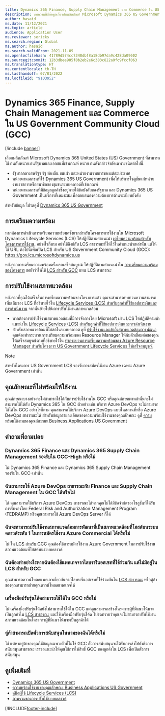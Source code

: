 ```yaml
---
title: Dynamics 365 Finance, Supply Chain Management และ Commerce ใน US Government Community Cloud (GCC)
description: บทความนี้มีข้อมูลเกี่ยวกับผลิตภัณฑ์ Microsoft Dynamics 365 US Government ซึ่งสามารถใช้งานเฉพาะกับหน่วยงานรัฐบาลและเอกชนที่เข้าเกณฑ์
author: hasaid
ms.date: 11/12/2021
ms.topic: article
audience: Application User
ms.reviewer: sericks
ms.search.region: Global
ms.author: hasaid
ms.search.validFrom: 2021-11-09
ms.openlocfilehash: 41789d574cc7348dbf8a18db97da9c428da09602
ms.sourcegitcommit: 12b3dbee905f8b2eb2e6c383c822a0fc9fccf063
ms.translationtype: HT
ms.contentlocale: th-TH
ms.lasthandoff: 07/01/2022
ms.locfileid: "9103952"
---
```

# <a name="dynamics-365-finance-supply-chain-management-and-commerce-in-us-government-community-cloud-gcc"></a>Dynamics 365 Finance, Supply Chain Management และ Commerce ใน US Government Community Cloud (GCC)

[!include [banner](../includes/banner.md)]



เลือกผลิตภัณฑ์ Microsoft Dynamics 365 United States (US) Government ที่สามารถใช้งานกับหน่วยงานรัฐบาลและเอกชนที่เข้าเกณฑ์ หน่วยงานดังกล่าวจํากัดเฉพาะชนิดต่อไปนี้

- รัฐบาลกลางสหรัฐฯ รัฐ ท้องถิ่น ชนเผ่า และหน่วยงานราชการของแต่ละประเทศ
- หน่วยงานเอกชนที่ใช้ Dynamics 365 US Government เพื่อให้บริการโซลูชันแก่หน่วยงานราชการหรือสมาชิกของชุมชนระบบคลาวด์ที่เข้าเกณฑ์
- หน่วยงานเอกชนที่มีข้อมูลลูกค้าซึ่งอยู่ภายใต้ข้อบังคับของรัฐบาล และ Dynamics 365 US Government เป็นบริการที่เหมาะสมเพื่อตอบสนองความต้องการด้านระเบียบบังคับ

สำหรับข้อมูล โปรดดูที่ [Dynamics 365 US Government](/power-platform/admin/microsoft-dynamics-365-government)

## <a name="onboarding"></a>การเตรียมความพร้อม

หากต้องการดําเนินการเตรียมความพร้อมครั้งแรกสำหรับโครงการการใช้งานใน Microsoft Dynamics Lifecycle Services (LCS) ให้ปฏิบัติตามคําแนะนํา [เตรียมความพร้อมสำหรับโครงการการใช้งาน](../../../fin-ops-core/fin-ops/imp-lifecycle/onboard.md). อย่างไรก็ตาม อย่าใช้ลิงก์กับ LCS สาธารณะที่ให้ไว้ในคําแนะนําเหล่านั้น แต่ให้ใช้ URL ต่อไปนี้เพื่อเปิด LCS สำหรับ US Government Community Cloud (GCC): <https://gov.lcs.microsoftdynamics.us>

หลังจากการเตรียมความพร้อมครั้งแรกเสร็จสมบูรณ์ ให้ปฏิบัติตามคําแนะนำใน [การเตรียมความพร้อมของโครงการ](../lifecycle-services/project-onboarding.md) ขอย้ำว่าให้ใช้ [LCS สำหรับ GCC](https://gov.lcs.microsoftdynamics.us) แทน LCS สาธารณะ

## <a name="environment-deployment"></a>การปรับใช้งานสภาพแวดล้อม

หลังจากที่คุณได้เสร็จสิ้นการเตรียมความพร้อมของโครงการแล้ว คุณจะสามารถทบทวนความสามารถเพิ่มเติมของ LCS ที่อธิบายไว้ใน [Lifecycle Services (LCS) สำหรับลูกค้าที่ใช้แอปการเงินและการดำเนินงาน](../../../fin-ops-core/dev-itpro/lifecycle-services/lcs-works-lcs.md) จากนั้นย้ายไปยังการปรับใช้งานสภาพแวดล้อม

- หากต้องการปรับใช้งานสภาพแวดล้อมที่มีการจัดการโดย Microsoft ผ่าน LCS ให้ปฏิบัติตามคําแนะนําใน [Lifecycle Services (LCS) สำหรับลูกค้าที่ใช้แอปการเงินและการดำเนินงาน](../../../fin-ops-core/dev-itpro/lifecycle-services/lcs-works-lcs.md#new-deployment-experience)
- สำหรับสภาพแวดล้อมที่โฮสต์ในระบบคลาวด์ ดูที่ [ปรับใช้งานและเข้าถึงสภาพแวดล้อมการพัฒนา](../../../fin-ops-core/dev-itpro/dev-tools/access-instances.md) คุณต้องทำกระบวนการเตรียมความพร้อมของ Resource Manager ให้กับตัวเชื่อมต่อของคุณให้เสร็จสมบูรณ์ตามที่อธิบายไว้ใน [ทำกระบวนการเตรียมความพร้อมของ Azure Resource Manager สำหรับโครงการ US Government Lifecycle Services ให้เสร็จสมบูรณ์](arm-onbarding-us-goverment.md)

> [!NOTE]
> สำหรับโครงการ US Government LCS รองรับการสมัครใช้งาน Azure เฉพาะ Azure Government เท่านั้น

## <a name="features-that-arent-available"></a>คุณลักษณะที่ไม่พร้อมให้ใช้งาน

คุณลักษณะบางอย่างจะไม่สามารถใช้ได้กับการปรับใช้งานใน GCC หรือคุณลักษณะเหล่านั้นจะไม่สามารถใช้ได้กับ Dynamics 365 ใน GCC ตัวอย่างเช่น บริการ Azure DevOps จะไม่สามารถใช้ได้ใน GCC อย่างไรก็ตาม คุณสามารถใช้บริการ Azure DevOps แบบในสถานที่หรือ Azure DevOps สาธารณะได้ สำหรับข้อมูลรายละเอียดของความพร้อมใช้งานของคุณลักษณะ ดูที่ [ความพร้อมใช้งานของคุณลักษณะ Business Applications US Government](https://aka.ms/BAPFunctionalParity)

## <a name="frequently-asked-questions"></a>คำถามที่ถามบ่อย

### <a name="are-dynamics-365-finance-and-dynamics-365-supply-chain-management-supported-in-gcc-high"></a>Dynamics 365 Finance และ Dynamics 365 Supply Chain Management รองรับใน GCC-High หรือไม่

ไม่ Dynamics 365 Finance และ Dynamics 365 Supply Chain Management รองรับใน GCC-เท่านั้น

### <a name="can-i-use-public-azure-devops-with-finance-and-supply-chain-management-in-gcc"></a>ฉันสามารถใช้ Azure DevOps สาธารณะกับ Finance และ Supply Chain Management ใน GCC ได้หรือไม่

ได้ คุณสามารถใช้บริการ Azure DevOps สาธารณะได้หากคุณไม่ได้มีข้อจํากัดของโซลูชันที่ได้รับการรับรองโดย Federal Risk and Authorization Management Program (FEDRAMP) หรือคุณสามารถใช้ Azure DevOps Server ก็ได้

### <a name="can-i-deploy-a-cloud-hosted-environment-tier-1-development-environment-on-an-azure-commercial-subscription"></a>ฉันจะสามารถปรับใช้งานสภาพแวดล้อมการพัฒนาที่เป็นสภาพแวดล้อมที่โฮสต์บนระบบคลาวด์ระดับ 1 ในการสมัครใช้งาน Azure Commercial ได้หรือไม่

ไม่ ใน [LCS สำหรับ GCC](https://gov.lcs.microsoftdynamics.us) คุณต้องใช้การสมัครใช้งาน Azure Government ในการปรับใช้งานสภาพแวดล้อมที่โฮสต์บนระบบคลาวด์

### <a name="what-can-i-do-if-i-need-a-package-from-the-shared-asset-library-but-it-isnt-available-in-lcs-for-gcc"></a>ฉันต้องทำอย่างไรหากฉันต้องใช้แพคเกจจากไลบรารีแอสเซทที่ใช้ร่วมกัน แต่ไม่มีอยู่ใน LCS สำหรับ GCC

คุณสามารถดาวน์โหลดแพคเกจเดียวกันจากไลบรารีแอสเซทที่ใช้ร่วมกันใน [LCS สาธารณะ](https://lcs.dynamics.com) หรือคู่ค้าของคุณสามารถช่วยคุณดาวน์โหลดแพคเกจได้

### <a name="is-the-code-upgrade-tool-available-in-gcc"></a>เครื่องมือปรับรุ่นโค้ดสามารถใช้ได้ใน GCC หรือไม่

ไม่ เครื่องมือปรับรุ่นโค้ดยังไม่สามารถใช้ได้ใน GCC แต่คุณสามารถสร้างโครงการผู้ที่มีแนวโน้มจะเป็นลูกค้าใน [LCS สาธารณะ](https://lcs.dynamics.com) และใช้เครื่องมือปรับรุ่นโค้ด โปรดทราบว่าคุณจะไม่สามารถปรับใช้งานสภาพแวดล้อมในโครงการผู้ที่มีแนวโน้มจะเป็นลูกค้าได้

### <a name="can-my-partner-open-a-support-ticket-on-my-behalf"></a>คู่ค้าสามารถเปิดตั๋วการสนับสนุนในนามของฉันได้หรือไม่

ใช่ แต่หากคู่ค้าของคุณใช้ข้อมูลเฉพาะตัวที่ไม่ใช่ GCC ตั๋วการสนับสนุนจะได้รับการส่งไปยังคิวการสนับสนุนสาธารณะ เราขอแนะนำให้คุณใช้การให้สิทธิ์ GCC ของลูกค้าใน LCS เพื่อเปิดตั๋วการสนับสนุน

## <a name="see-also"></a>ดูเพิ่มเติมที่

- [Dynamics 365 US Government](/power-platform/admin/microsoft-dynamics-365-government)
- [ความพร้อมใช้งานของคุณลักษณะ Business Applications US Government](https://aka.ms/BAPFunctionalParity)
- [คู่มือผู้ใช้ Lifecycle Services (LCS)](../../../fin-ops-core/dev-itpro/lifecycle-services/lcs-user-guide.md)
- [ภาพรวมของการปรับใช้ระบบคลาวด์](../../../fin-ops-core/dev-itpro/deployment/cloud-deployment-overview.md)

[!INCLUDE[footer-include](../../../includes/footer-banner.md)]

